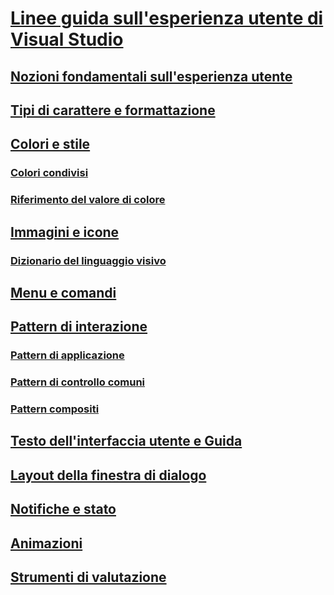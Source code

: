 # [Linee guida sull'esperienza utente di Visual Studio](visual-studio-user-experience-guidelines.md)
## [Nozioni fondamentali sull'esperienza utente](ux-essentials-for-visual-studio.md)
## [Tipi di carattere e formattazione](fonts-and-formatting-for-visual-studio.md)
## [Colori e stile](colors-and-styling-for-visual-studio.md)
### [Colori condivisi](shared-colors-for-visual-studio.md)
### [Riferimento del valore di colore](color-value-reference-for-visual-studio.md)
## [Immagini e icone](images-and-icons-for-visual-studio.md)
### [Dizionario del linguaggio visivo](visual-language-dictionary-for-visual-studio.md)
## [Menu e comandi](menus-and-commands-for-visual-studio.md)
## [Pattern di interazione](interaction-patterns-for-visual-studio.md)
### [Pattern di applicazione](application-patterns-for-visual-studio.md)
### [Pattern di controllo comuni](common-control-patterns-for-visual-studio.md)
### [Pattern compositi](composite-patterns-for-visual-studio.md)
## [Testo dell'interfaccia utente e Guida](ui-text-and-help-for-visual-studio.md)
## [Layout della finestra di dialogo](layout-for-visual-studio.md)
## [Notifiche e stato](notifications-and-progress-for-visual-studio.md)
## [Animazioni](animations-for-visual-studio.md)
## [Strumenti di valutazione](evaluation-tools-for-visual-studio.md)
